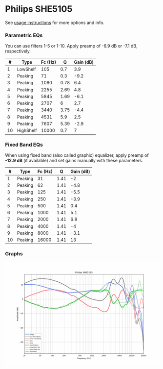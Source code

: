 # Philips SHE5105
See [usage instructions](https://github.com/jaakkopasanen/AutoEq#usage) for more options and info.

### Parametric EQs
You can use filters 1-5 or 1-10. Apply preamp of -6.9 dB or -7.1 dB, respectively.

|   # | Type      |   Fc (Hz) |    Q |   Gain (dB) |
|-----|-----------|-----------|------|-------------|
|   1 | LowShelf  |       105 | 0.7  |         3.9 |
|   2 | Peaking   |        71 | 0.3  |        -9.2 |
|   3 | Peaking   |      1080 | 0.78 |         6.4 |
|   4 | Peaking   |      2255 | 2.69 |         4.8 |
|   5 | Peaking   |      5845 | 1.69 |        -6.1 |
|   6 | Peaking   |      2707 | 6    |         2.7 |
|   7 | Peaking   |      3440 | 3.75 |        -4.4 |
|   8 | Peaking   |      4531 | 5.9  |         2.5 |
|   9 | Peaking   |      7607 | 5.39 |        -2.9 |
|  10 | HighShelf |     10000 | 0.7  |         7   |

### Fixed Band EQs
When using fixed band (also called graphic) equalizer, apply preamp of **-12.9 dB** (if available) and set gains manually with these parameters.

|   # | Type    |   Fc (Hz) |    Q |   Gain (dB) |
|-----|---------|-----------|------|-------------|
|   1 | Peaking |        31 | 1.41 |        -2   |
|   2 | Peaking |        62 | 1.41 |        -4.8 |
|   3 | Peaking |       125 | 1.41 |        -5.5 |
|   4 | Peaking |       250 | 1.41 |        -3.9 |
|   5 | Peaking |       500 | 1.41 |         0.4 |
|   6 | Peaking |      1000 | 1.41 |         5.1 |
|   7 | Peaking |      2000 | 1.41 |         6.8 |
|   8 | Peaking |      4000 | 1.41 |        -4   |
|   9 | Peaking |      8000 | 1.41 |        -3.1 |
|  10 | Peaking |     16000 | 1.41 |        13   |

### Graphs
![](./Philips%20SHE5105.png)
